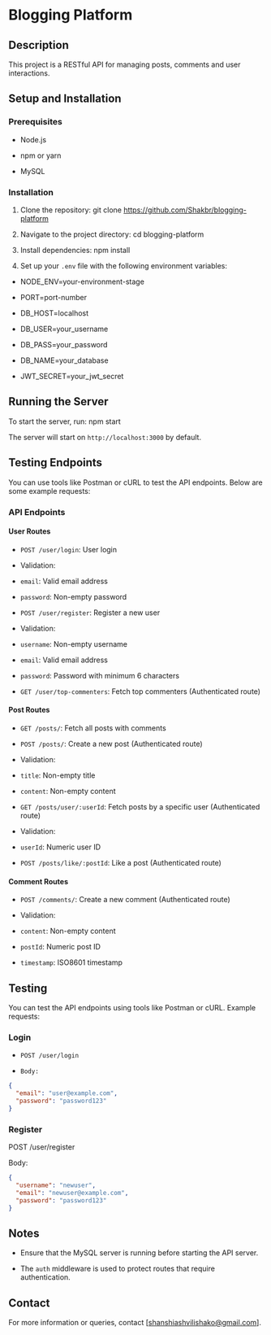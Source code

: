 # Blogging Platform

## Description

This project is a RESTful API for managing posts, comments and user interactions.

## Setup and Installation

### Prerequisites

- Node.js

- npm or yarn

- MySQL

### Installation

1. Clone the repository: git clone https://github.com/Shakbr/blogging-platform

2. Navigate to the project directory: cd blogging-platform

3. Install dependencies: npm install

4. Set up your `.env` file with the following environment variables:

- NODE_ENV=your-environment-stage

- PORT=port-number

- DB_HOST=localhost

- DB_USER=your_username

- DB_PASS=your_password

- DB_NAME=your_database

- JWT_SECRET=your_jwt_secret

## Running the Server

To start the server, run: npm start

The server will start on `http://localhost:3000` by default.

## Testing Endpoints

You can use tools like Postman or cURL to test the API endpoints. Below are some example requests:

### API Endpoints

#### User Routes

- `POST /user/login`: User login

- Validation:

- `email`: Valid email address

- `password`: Non-empty password

- `POST /user/register`: Register a new user

- Validation:

- `username`: Non-empty username

- `email`: Valid email address

- `password`: Password with minimum 6 characters

- `GET /user/top-commenters`: Fetch top commenters (Authenticated route)

#### Post Routes

- `GET /posts/`: Fetch all posts with comments

- `POST /posts/`: Create a new post (Authenticated route)

- Validation:

- `title`: Non-empty title

- `content`: Non-empty content

- `GET /posts/user/:userId`: Fetch posts by a specific user (Authenticated route)

- Validation:

- `userId`: Numeric user ID

- `POST /posts/like/:postId`: Like a post (Authenticated route)

#### Comment Routes

- `POST /comments/`: Create a new comment (Authenticated route)

- Validation:

- `content`: Non-empty content

- `postId`: Numeric post ID

- `timestamp`: ISO8601 timestamp

## Testing

You can test the API endpoints using tools like Postman or cURL. Example requests:

### Login

- `POST /user/login`

-     Body:

```json
{
  "email": "user@example.com",
  "password": "password123"
}
```

### Register

POST /user/register

Body:

```json
{
  "username": "newuser",
  "email": "newuser@example.com",
  "password": "password123"
}
```

## Notes

- Ensure that the MySQL server is running before starting the API server.

- The `auth` middleware is used to protect routes that require authentication.

## Contact

For more information or queries, contact [shanshiashvilishako@gmail.com].
